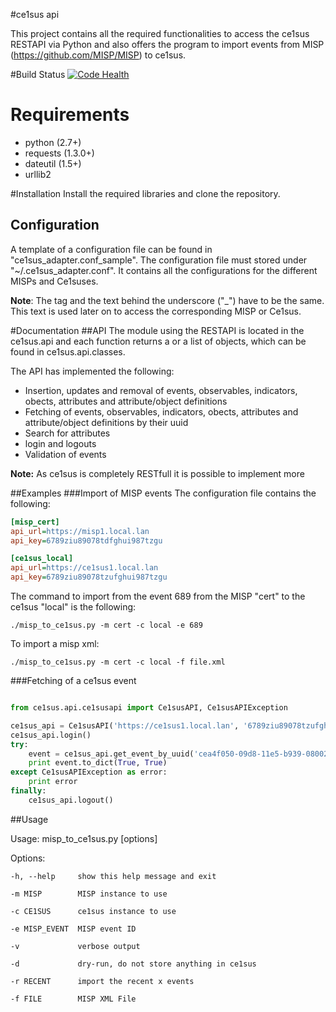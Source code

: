 #ce1sus api

This project contains all the required functionalities to access the ce1sus RESTAPI via Python and also offers
the program to import events from MISP (https://github.com/MISP/MISP) to ce1sus.

#Build Status
[![Code Health](https://landscape.io/github/nijel/stardicter/master/landscape.png)](https://landscape.io/github/GOVCERT-LU/ce1sus_api/master)

# Requirements

* python (2.7+)
* requests (1.3.0+)
* dateutil (1.5+)
* urllib2

#Installation
Install the required libraries and clone the repository.

## Configuration
A template of a configuration file can be found in "ce1sus_adapter.conf_sample".
The configuration file must stored under "~/.ce1sus_adapter.conf".
It contains all the configurations for the different MISPs and Ce1suses.

**Note**: The tag and the text behind the underscore ("_") have to be the same.
This text is used later on to access the corresponding MISP or Ce1sus.

#Documentation
##API
The module using the RESTAPI is located in the ce1sus.api and each function returns a or a list of objects, which can be found in ce1sus.api.classes.

The API has implemented the following:
* Insertion, updates and removal of events, observables, indicators, obects, attributes and attribute/object definitions
* Fetching of events, observables, indicators, obects, attributes and attribute/object definitions by their uuid
* Search for attributes
* login and logouts
* Validation of events

**Note:** As ce1sus is completely RESTfull it is possible to implement more

##Examples
###Import of MISP events
The configuration file contains the following:

``` ini
[misp_cert]
api_url=https://misp1.local.lan
api_key=6789ziu89078tdfghui987tzgu

[ce1sus_local]
api_url=https://ce1sus1.local.lan
api_key=6789ziu89078tzufghui987tzgu

```

The command to import from the event 689 from the MISP "cert" to the ce1sus "local" is the following:

``` shell
./misp_to_ce1sus.py -m cert -c local -e 689
```

To import a misp xml:

``` shell
./misp_to_ce1sus.py -m cert -c local -f file.xml
```

###Fetching of a ce1sus event
``` python

from ce1sus.api.ce1susapi import Ce1susAPI, Ce1susAPIException

ce1sus_api = Ce1susAPI('https://ce1sus1.local.lan', '6789ziu89078tzufghui987tzgu', verify_ssl=False)
ce1sus_api.login()
try:
    event = ce1sus_api.get_event_by_uuid('cea4f050-09d8-11e5-b939-0800200c9a66', True, True)
    print event.to_dict(True, True)
except Ce1susAPIException as error:
    print error
finally:
    ce1sus_api.logout()

```
##Usage

Usage: misp_to_ce1sus.py [options]

Options:

    -h, --help     show this help message and exit

    -m MISP        MISP instance to use

    -c CE1SUS      ce1sus instance to use

    -e MISP_EVENT  MISP event ID

    -v             verbose output

    -d             dry-run, do not store anything in ce1sus

    -r RECENT      import the recent x events

    -f FILE        MISP XML File
